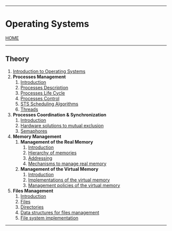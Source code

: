 
---
# Operating Systems

[HOME](../../README.md)

---
## Theory

1. [Introduction to Operating Systems](data/10_os_Intro.md)
2. **Processes Management**
	1. [Introduction](data/21_Intro.md)
	2. [Processes Description](data/22_description.md)
	3. [Processes Life Cycle](data/23_life.md)
	4. [Processes Control](data/24_control.md)
	5. [STS Scheduling Algorithms](data/25_scheduling.md)
	6. [Threads](data/26_threads.md)
3. **Processes Coordination & Synchronization**
	1. [Introduction](data/31_intro.md)
	2. [Hardware solutions to mutual exclusion](data/32_HWsolutions.md)
	3. [Semaphores](data/33_semaphores.md)
4. **Memory Management**
	1. **Management of the Real Memory**
		1. [Introduction](data/41-1_real_intro.md)
		2. [Hierarchy of memories](data/41-2_real_hierarchy.md)
		3. [Addressing](data/41-3_real_addressing.md)
		4. [Mechanisms to manage real memory](data/41-4_real_Memory.md)
	2. **Management of the Virtual Memory**
		1. [Introduction](data/42-1_virtual_Intro.md)
		2. [Implementations of the virtual memory](data/42-2_virtual_Imp.md)
		3. [Management policies of the virtual memory](data/42-3_virtual_Policies.md)
5. **Files Management**
	1. [Introduction](data/51_intro.md)
	2. [Files](data/52_files.md)
	3. [Directories](data/53_directories.md)
	4. [Data structures for files management](data/54_datastr.md)
	5. [File system implementation](data/55_systemImp.md)
---
